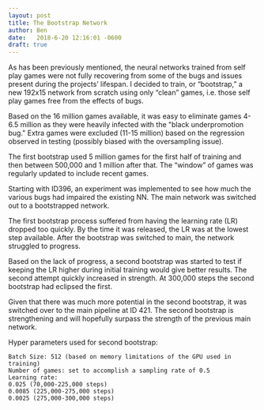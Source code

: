 ```yaml
---
layout: post
title: The Bootstrap Network
author: Ben
date:   2018-6-20 12:16:01 -0600
draft: true
---
```

As has been previously mentioned, the neural networks trained from self play games were not fully recovering from some of the bugs and issues present during the projects’ lifespan. I decided to train, or “bootstrap,” a new 192x15 network from scratch using only “clean” games, i.e. those self play games free from the effects of bugs.

Based on the 16 million games available, it was easy to eliminate games 4-6.5 million as they were heavily infected with the "black underpromotion bug." Extra games were excluded (11-15 million) based on the regression observed in testing (possibly biased with the oversampling issue).

The first bootstrap used 5 million games for the first half of training and then between 500,000 and 1 million after that. The “window” of games was regularly updated to include recent games.

Starting with ID396, an experiment was implemented to see how much the various bugs had impaired the existing NN. The main network was switched out to a bootstrapped network.

The first bootstrap process suffered from having the learning rate (LR) dropped too quickly. By the time it was released, the LR was at the lowest step available. After the bootstrap was switched to main, the network struggled to progress.

Based on the lack of progress, a second bootstrap was started to test if keeping the LR higher during initial training would give better results. The second attempt quickly increased in strength. At 300,000 steps the second bootstrap had eclipsed the first.

Given that there was much more potential in the second bootstrap, it was switched over to the main pipeline at ID 421. The second bootstrap is strengthening and will hopefully surpass the strength of the previous main network.

Hyper parameters used for second bootstrap:
```
Batch Size: 512 (based on memory limitations of the GPU used in training)
Number of games: set to accomplish a sampling rate of 0.5
Learning rate:
0.025 (70,000-225,000 steps)
0.0085 (225,000-275,000 steps)
0.0025 (275,000-300,000 steps)
```
